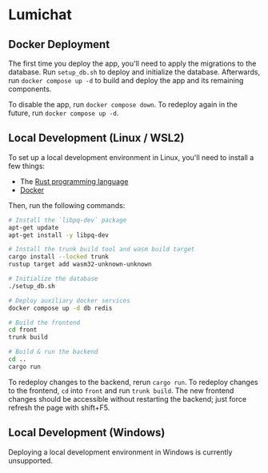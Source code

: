 # Lumichat

## Docker Deployment

The first time you deploy the app, you'll need to apply the migrations to the database. Run `setup_db.sh` to deploy and initialize the database. Afterwards, run `docker compose up -d` to build and deploy the app and its remaining components.

To disable the app, run `docker compose down`. To redeploy again in the future, run `docker compose up -d`.

## Local Development (Linux / WSL2)

To set up a local development environment in Linux, you'll need to install a few things:

* The [Rust programming language](https://www.rust-lang.org/tools/install)
* [Docker](https://docs.docker.com/engine/install/)

Then, run the following commands:

```bash
# Install the `libpq-dev` package
apt-get update
apt-get install -y libpq-dev

# Install the trunk build tool and wasm build target
cargo install --locked trunk
rustup target add wasm32-unknown-unknown

# Initialize the database
./setup_db.sh

# Deploy auxiliary docker services
docker compose up -d db redis

# Build the frontend
cd front
trunk build

# Build & run the backend
cd ..
cargo run
```
To redeploy changes to the backend, rerun `cargo run`. To redeploy changes to the frontend, `cd` into `front` and run `trunk build`. The new frontend changes should be accessible without restarting the backend; just force refresh the page with shift+F5.

## Local Development (Windows)

Deploying a local development environment in Windows is currently unsupported.